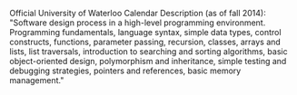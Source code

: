 



Official University of Waterloo Calendar Description (as of fall 2014):
"Software design process in a high-level programming environment. Programming fundamentals, language syntax, simple data types, control constructs, functions, parameter passing, recursion, classes, arrays and lists, list traversals, introduction to searching and sorting algorithms, basic object-oriented design, polymorphism and inheritance, simple testing and debugging strategies, pointers and references, basic memory management."

